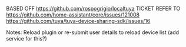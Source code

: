 BASED OFF https://github.com/rospogrigio/localtuya
TICKET REFER TO https://github.com/home-assistant/core/issues/121008
https://github.com/tuya/tuya-device-sharing-sdk/issues/16


Notes:
Reload plugin or re-submit user details to reload device list (add service for this?)